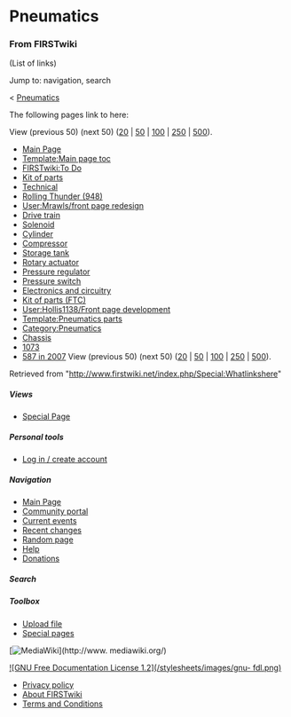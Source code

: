 # Pneumatics

### From FIRSTwiki

(List of links)

Jump to: navigation, search

&lt; [Pneumatics](/index.php?title=Pneumatics&redirect=no "Pneumatics" )  

The following pages link to here:

View (previous 50) (next 50)
([20](/index.php?title=Special:Whatlinkshere/Pneumatics&limit=20&from=0
"Special:Whatlinkshere/Pneumatics" ) |
[50](/index.php?title=Special:Whatlinkshere/Pneumatics&limit=50&from=0
"Special:Whatlinkshere/Pneumatics" ) |
[100](/index.php?title=Special:Whatlinkshere/Pneumatics&limit=100&from=0
"Special:Whatlinkshere/Pneumatics" ) |
[250](/index.php?title=Special:Whatlinkshere/Pneumatics&limit=250&from=0
"Special:Whatlinkshere/Pneumatics" ) |
[500](/index.php?title=Special:Whatlinkshere/Pneumatics&limit=500&from=0
"Special:Whatlinkshere/Pneumatics" )).

  * [Main Page](/index.php/Main_Page "Main Page" )
  * [Template:Main page toc](/index.php/Template:Main_page_toc "Template:Main page toc" )
  * [FIRSTwiki:To Do](/index.php/FIRSTwiki:To_Do "FIRSTwiki:To Do" )
  * [Kit of parts](/index.php/Kit_of_parts "Kit of parts" )
  * [Technical](/index.php/Technical "Technical" )
  * [Rolling Thunder (948)](/index.php/Rolling_Thunder_%28948%29 "Rolling Thunder \(948\)" )
  * [User:Mrawls/front page redesign](/index.php/User:Mrawls/front_page_redesign "User:Mrawls/front page redesign" )
  * [Drive train](/index.php/Drive_train "Drive train" )
  * [Solenoid](/index.php/Solenoid "Solenoid" )
  * [Cylinder](/index.php/Cylinder "Cylinder" )
  * [Compressor](/index.php/Compressor "Compressor" )
  * [Storage tank](/index.php/Storage_tank "Storage tank" )
  * [Rotary actuator](/index.php/Rotary_actuator "Rotary actuator" )
  * [Pressure regulator](/index.php/Pressure_regulator "Pressure regulator" )
  * [Pressure switch](/index.php/Pressure_switch "Pressure switch" )
  * [Electronics and circuitry](/index.php/Electronics_and_circuitry "Electronics and circuitry" )
  * [Kit of parts (FTC)](/index.php/Kit_of_parts_%28FTC%29 "Kit of parts \(FTC\)" )
  * [User:Hollis1138/Front page development](/index.php/User:Hollis1138/Front_page_development "User:Hollis1138/Front page development" )
  * [Template:Pneumatics parts](/index.php/Template:Pneumatics_parts "Template:Pneumatics parts" )
  * [Category:Pneumatics](/index.php/Category:Pneumatics "Category:Pneumatics" )
  * [Chassis](/index.php/Chassis "Chassis" )
  * [1073](/index.php/1073 "1073" )
  * [587 in 2007](/index.php/587_in_2007 "587 in 2007" )
View (previous 50) (next 50)
([20](/index.php?title=Special:Whatlinkshere/Pneumatics&limit=20&from=0
"Special:Whatlinkshere/Pneumatics" ) |
[50](/index.php?title=Special:Whatlinkshere/Pneumatics&limit=50&from=0
"Special:Whatlinkshere/Pneumatics" ) |
[100](/index.php?title=Special:Whatlinkshere/Pneumatics&limit=100&from=0
"Special:Whatlinkshere/Pneumatics" ) |
[250](/index.php?title=Special:Whatlinkshere/Pneumatics&limit=250&from=0
"Special:Whatlinkshere/Pneumatics" ) |
[500](/index.php?title=Special:Whatlinkshere/Pneumatics&limit=500&from=0
"Special:Whatlinkshere/Pneumatics" )).

Retrieved from "<http://www.firstwiki.net/index.php/Special:Whatlinkshere>"

##### Views

  * [Special Page](/index.php/Special:Whatlinkshere/Pneumatics)

##### Personal tools

  * [Log in / create account](/index.php?title=Special:Userlogin&returnto=Special:Whatlinkshere)

[](/index.php/Main_Page "Main Page" )

##### Navigation

  * [Main Page](/index.php/Main_Page)
  * [Community portal](/index.php/FIRSTwiki:Community_portal)
  * [Current events](/index.php/Current_events)
  * [Recent changes](/index.php/Special:Recentchanges)
  * [Random page](/index.php/Special:Random)
  * [Help](/index.php/Help:Contents)
  * [Donations](/index.php/FIRSTwiki:Site_support)

##### Search



##### Toolbox

  * [Upload file](/index.php/Special:Upload)
  * [Special pages](/index.php/Special:Specialpages)

[![MediaWiki](/skins/common/images/poweredby_mediawiki_88x31.png)](http://www.
mediawiki.org/)

[![GNU Free Documentation License 1.2](/stylesheets/images/gnu-
fdl.png)](http://www.gnu.org/copyleft/fdl.html)

  * [Privacy policy](/index.php/FIRSTwiki:Privacy_policy "FIRSTwiki:Privacy policy" )
  * [About FIRSTwiki](/index.php/FIRSTwiki:About "FIRSTwiki:About" )
  * [Terms and Conditions](/index.php/FIRSTwiki:Terms_and_conditions "FIRSTwiki:Terms and conditions" )


